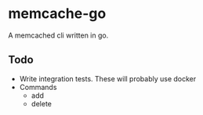 # memcache-go

A memcached cli written in go.

## Todo

- Write integration tests. These will probably use docker
- Commands
  - add
  - delete
  